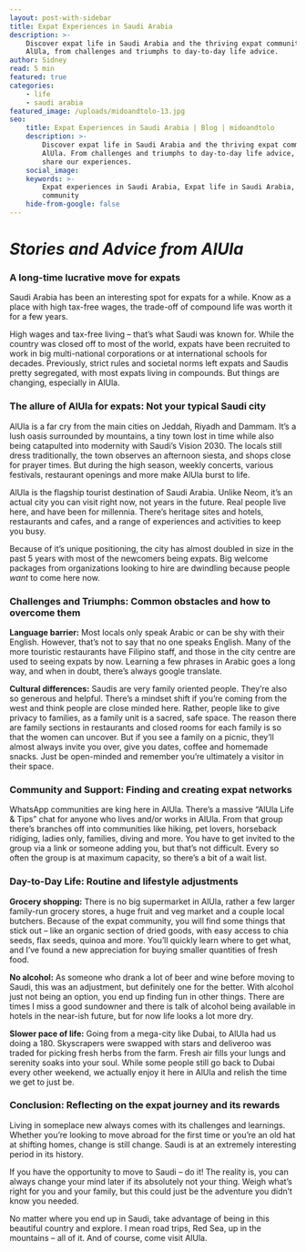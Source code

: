 ```yaml
---
layout: post-with-sidebar
title: Expat Experiences in Saudi Arabia
description: >-
    Discover expat life in Saudi Arabia and the thriving expat community in
    AlUla, from challenges and triumphs to day-to-day life advice.
author: Sidney
read: 5 min
featured: true
categories:
    - life
    - saudi arabia
featured_image: /uploads/midoandtolo-13.jpg
seo:
    title: Expat Experiences in Saudi Arabia | Blog | midoandtolo
    description: >-
        Discover expat life in Saudi Arabia and the thriving expat community in
        AlUla. From challenges and triumphs to day-to-day life advice, let us
        share our experiences.
    social_image:
    keywords: >-
        Expat experiences in Saudi Arabia, Expat life in Saudi Arabia, expat
        community
    hide-from-google: false
---
```

# *Stories and Advice from AlUla*

### **A long-time lucrative move for expats**

Saudi Arabia has been an interesting spot for expats for a while. Know as a place with high tax-free wages, the trade-off of compound life was worth it for a few years.

High wages and tax-free living – that’s what Saudi was known for. While the country was closed off to most of the world, expats have been recruited to work in big multi-national corporations or at international schools for decades. Previously, strict rules and societal norms left expats and Saudis pretty segregated, with most expats living in compounds. But things are changing, especially in AlUla.

### **The allure of AlUla for expats:** Not your typical Saudi city

AlUla is a far cry from the main cities on Jeddah, Riyadh and Dammam. It’s a lush oasis surrounded by mountains, a tiny town lost in time while also being catapulted into modernity with Saudi’s Vision 2030. The locals still dress traditionally, the town observes an afternoon siesta, and shops close for prayer times. But during the high season, weekly concerts, various festivals, restaurant openings and more make AlUla burst to life.

AlUla is the flagship tourist destination of Saudi Arabia. Unlike Neom, it’s an actual city you can visit right now, not years in the future. Real people live here, and have been for millennia. There’s heritage sites and hotels, restaurants and cafes, and a range of experiences and activities to keep you busy.

Because of it’s unique positioning, the city has almost doubled in size in the past 5 years with most of the newcomers being expats. Big welcome packages from organizations looking to hire are dwindling because people *want* to come here now.

### **Challenges and Triumphs**: Common obstacles and how to overcome them

**Language barrier:** Most locals only speak Arabic or can be shy with their English. However, that’s not to say that no one speaks English. Many of the more touristic restaurants have Filipino staff, and those in the city centre are used to seeing expats by now. Learning a few phrases in Arabic goes a long way, and when in doubt, there’s always google translate.

**Cultural differences:** Saudis are very family oriented people. They’re also so generous and helpful. There’s a mindset shift if you’re coming from the west and think people are close minded here. Rather, people like to give privacy to families, as a family unit is a sacred, safe space. The reason there are family sections in restaurants and closed rooms for each family is so that the women can uncover. But if you see a family on a picnic, they’ll almost always invite you over, give you dates, coffee and homemade snacks. Just be open-minded and remember you’re ultimately a visitor in their space.

### **Community and Support**: Finding and creating expat networks

WhatsApp communities are king here in AlUla. There’s a massive “AlUla Life & Tips” chat for anyone who lives and/or works in AlUla. From that group there’s branches off into communities like hiking, pet lovers, horseback ridiging, ladies only, families, diving and more. You have to get invited to the group via a link or someone adding you, but that’s not difficult. Every so often the group is at maximum capacity, so there’s a bit of a wait list.

### **Day-to-Day Life**: Routine and lifestyle adjustments

**Grocery shopping:** There is no big supermarket in AlUla, rather a few larger family-run grocery stores, a huge fruit and veg market and a couple local butchers. Because of the expat community, you will find some things that stick out – like an organic section of dried goods, with easy access to chia seeds, flax seeds, quinoa and more. You’ll quickly learn where to get what, and I’ve found a new appreciation for buying smaller quantities of fresh food.

**No alcohol:** As someone who drank a lot of beer and wine before moving to Saudi, this was an adjustment, but definitely one for the better. With alcohol just not being an option, you end up finding fun in other things. There are times I miss a good sundowner and there is talk of alcohol being available in hotels in the near-ish future, but for now life looks a lot more dry.

**Slower pace of life:** Going from a mega-city like Dubai, to AlUla had us doing a 180. Skyscrapers were swapped with stars and deliveroo was traded for picking fresh herbs from the farm. Fresh air fills your lungs and serenity soaks into your soul. While some people still go back to Dubai every other weekend, we actually enjoy it here in AlUla and relish the time we get to just be.

### **Conclusion**: Reflecting on the expat journey and its rewards

Living in someplace new always comes with its challenges and learnings. Whether you’re looking to move abroad for the first time or you’re an old hat at shifting homes, change is still change. Saudi is at an extremely interesting period in its history.

If you have the opportunity to move to Saudi – do it! The reality is, you can always change your mind later if its absolutely not your thing. Weigh what’s right for you and your family, but this could just be the adventure you didn’t know you needed.

No matter where you end up in Saudi, take advantage of being in this beautiful country and explore. I mean road trips, Red Sea, up in the mountains – all of it. And of course, come visit AlUla.

&nbsp;